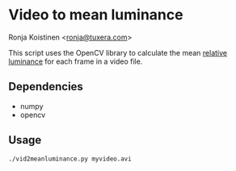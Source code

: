 # Video to mean luminance

Ronja Koistinen \<ronja@tuxera.com\>

This script uses the OpenCV library to calculate the mean
[relative luminance](https://en.wikipedia.org/wiki/Relative_luminance)
for each frame in a video file.

## Dependencies

* numpy
* opencv

## Usage

```bash
./vid2meanluminance.py myvideo.avi
```
